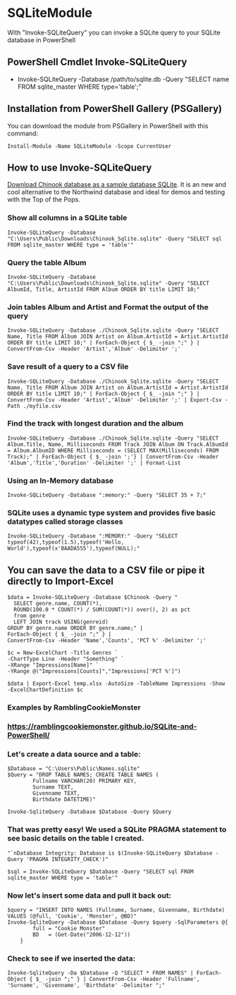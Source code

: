 # SQLiteModule
With "Invoke-SQLiteQuery" you can invoke a SQLite query to your SQLite database in PowerShell


PowerShell Cmdlet Invoke-SQLiteQuery
------------------------------------

* Invoke-SQLiteQuery -Database /path/to/sqlite.db -Query "SELECT name FROM sqlite_master WHERE type='table';"


Installation from PowerShell Gallery (PSGallery)
------------------------------------------------

You can download the module from PSGallery in PowerShell with this command:

```Install-Module -Name SQLiteModule -Scope CurrentUser```

How to use Invoke-SQLiteQuery
-----------------------------

[Download Chinook database as a sample database SQLite](https://github.com/lerocha/chinook-database/blob/master/ChinookDatabase/DataSources/Chinook_Sqlite.sqlite). It is an new and cool alternative to the Northwind database and ideal for demos and testing with the Top of the Pops.

### Show all columns in a SQLite table

```
Invoke-SQLiteQuery -Database "C:\Users\Public\Downloads\Chinook_Sqlite.sqlite" -Query "SELECT sql FROM sqlite_master WHERE type = 'table'"
 ```
 
### Query the table Album

``` 
Invoke-SQLiteQuery -Database "C:\Users\Public\Downloads\Chinook_Sqlite.sqlite" -Query "SELECT AlbumId, Title, ArtistId FROM Album ORDER BY title LIMIT 10;"
```

### Join tables Album and Artist and Format the output of the query
```
Invoke-SQLiteQuery -Database ./Chinook_Sqlite.sqlite -Query "SELECT Name, Title FROM Album JOIN Artist on Album.ArtistId = Artist.ArtistId ORDER BY title LIMIT 10;" | ForEach-Object { $_ -join ";" } | ConvertFrom-Csv -Header 'Artist','Album' -Delimiter ';'
```

### Save result of a query to a CSV file

```
Invoke-SQLiteQuery -Database ./Chinook_Sqlite.sqlite -Query "SELECT Name, Title FROM Album JOIN Artist on Album.ArtistId = Artist.ArtistId ORDER BY title LIMIT 10;" | ForEach-Object { $_ -join ";" } | ConvertFrom-Csv -Header 'Artist','Album' -Delimiter ';' | Export-Csv -Path ./myfile.csv
```

### Find the track with longest duration and the album
```
Invoke-SQLiteQuery -Database ./Chinook_Sqlite.sqlite -Query "SELECT Album.Title, Name, Milliseconds FROM Track JOIN Album ON Track.AlbumId = Album.AlbumID WHERE Milliseconds = (SELECT MAX(Milliseconds) FROM Track);" | ForEach-Object { $_ -join ';'} | ConvertFrom-Csv -Header 'Album','Title','Duration' -Delimiter ';' | Format-List
```

### Using an In-Memory database

```
Invoke-SQLiteQuery -Database ":memory:" -Query "SELECT 35 + 7;"
```

### SQLite uses a dynamic type system and provides five basic datatypes called storage classes

```
Invoke-SQLiteQuery -Database ":MEMORY:" -Query "SELECT typeof(42),typeof(1.5),typeof('Hello, World'),typeof(x'BAADA555'),typeof(NULL);"
```

## You can save the data to a CSV file or pipe it directly to Import-Excel
```
$data = Invoke-SQLiteQuery -Database $Chinook -Query "
  SELECT genre.name, COUNT(*),
  ROUND(100.0 * COUNT(*) / SUM(COUNT(*)) over(), 2) as pct
  from genre
  LEFT JOIN track USING(genreid)
GROUP BY genre.name ORDER BY genre.name;" | 
ForEach-Object { $_ -join ";" } | 
ConvertFrom-Csv -Header 'Name','Counts', 'PCT %' -Delimiter ';'

$c = New-ExcelChart -Title Genres `
-ChartType Line -Header "Something" `
-XRange "Impressions[Name]" `
-YRange @("Impressions[Counts]","Impressions['PCT %']")

$data | Export-Excel temp.xlsx -AutoSize -TableName Impressions -Show -ExcelChartDefinition $c
```

### Examples by RamblingCookieMonster
### https://ramblingcookiemonster.github.io/SQLite-and-PowerShell/

### Let's create a data source and a table:

```
$Database = "C:\Users\Public\Names.sqlite"
$Query = "DROP TABLE NAMES; CREATE TABLE NAMES (
        Fullname VARCHAR(20) PRIMARY KEY,
        Surname TEXT,
        Givenname TEXT,
        Birthdate DATETIME)"

Invoke-SqliteQuery -Database $Database -Query $Query 
```

### That was pretty easy! We used a SQLite PRAGMA statement to see basic details on the table I created.

```
"`nDatabase Integrity: Database is $(Invoke-SQLiteQuery $Database -Query 'PRAGMA INTEGRITY_CHECK')"

$sql = Invoke-SQLiteQuery $Database -Query "SELECT sql FROM sqlite_master WHERE type = 'table'"
```

### Now let's insert some data and pull it back out:

```
$query = "INSERT INTO NAMES (Fullname, Surname, Givenname, Birthdate) VALUES (@full, 'Cookie', 'Monster', @BD)"                  
Invoke-SqliteQuery -Database $Database -Query $query -SqlParameters @{
        full = "Cookie Monster"
        BD   = (Get-Date("2006-12-12"))
    } 
```

### Check to see if we inserted the data:

```
Invoke-SqliteQuery -Da $Database -Q "SELECT * FROM NAMES" | ForEach-Object { $_ -join ";" } | ConvertFrom-Csv -Header 'Fullname', 'Surname', 'Givenname', 'Birthdate' -Delimiter ";" 
```
